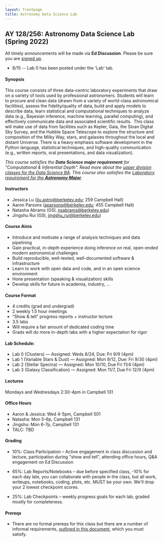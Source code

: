```yaml
---
layout: frontpage
title: Astronomy Data Science Lab
---
```


## AY 128/256: Astronomy Data Science Lab (Spring 2022)

<!--
<div class="alert alert-primary" role="alert">

Interested in taking this class? You should read the <a href="https://ucb-datalab.github.io/pages/prereq.html">Prereqs</a> page carefully to make sure you'll be a good fit.<br/>
</div>
-->

<div class="alert alert-info" role="alert">
 All timely announcements will be made via <b>Ed Discussion</b>. Please be sure you are <a href="https://edstem.org/us/join/EVU8jj" alt="Ed Discussion">signed up</a>.
</div>


<div class="alert alert-primary" role="alert">
<ul>
<li>8/15 -- Lab 0 has been posted under the 'Lab' tab.</li>
</ul>
</div>
<!--
</ul>
</div> -->

#### Synopsis

This course consists of three data-centric laboratory experiments that draw on a variety of tools used by professional astronomers. Students will learn to procure and clean data (drawn from a variety of world-class astronomical facilities), assess the fidelity/quality of data, build and apply models to describe data, learn statistical and computational techniques to analyze data (e.g., Bayesian inference, machine learning, parallel computing), and effectively communicate data and associated scientific results.  This class will make use of data from facilities such as Kepler, Gaia, the Sloan Digital Sky Survey, and the Hubble Space Telescope to explore the structure and composition of the Milky Way, stars, and galaxies throughout the local and distant Universe. There is a heavy emphasis software development in the Python language, statistical techniques, and high-quality communication (e.g., written reports, oral presentations, and data visualization). 


<i>This course satisfies the <b>Data Science major requirement</b> for "Computational & Inferential Depth". Read more about the <a href="https://data.berkeley.edu/degrees/data-science-ba/upper-division">upper division classes for the Data Science BA</a>. This course also satisfies the <a href="https://astro.berkeley.edu/programs/undergraduate-program/astrophysics-major">Laboratory requirement for the <b>Astronomy Major</b></a>.</i>

#### Instructors

* Jessica Lu (jlu.astro@berkeley.edu; 259 Campbell Hall)
* Aaron Parsons (aparsons@berkeley.edu; 455 Campbell Hall)
* Natasha Abrams (GSI, nsabrams@berkeley.edu)
* Jingshu Rui (GSI, jingshu_rui@berkeley.edu)




#### Course Aims

* Introduce and motivate a range of analysis techniques and data pipelining
* Gain practical, in-depth experience doing inference on real, open-ended modern astronomical challenges
* Build reproducible, well-tested, well-documented software & infrastructure
* Learn to work with open data and code, and in an open science environment
* Hone presentation (speaking & visualization) skills
* Develop skills for future in academia, industry, ...


#### Course Format

* 4 credits (grad and undergrad)
* 2 weekly 1.5 hour meetings
* “Show & tell” progress reports + instructor lecture
* 3.5 labs
* Will require a fair amount of dedicated coding time
* Grads will do more in-depth labs with a higher expectation for rigor

#### Lab Schedule:

 * Lab 0 (Clusters) — Assigned: Weds 8/24, Due: Fri 9/9 (4pm)
 * Lab 1 (Variable Stars & Dust) — Assigned: Mon 9/12, Due: Fri 9/30 (4pm)
 * Lab 2 (Stellar Spectra) — Assigned: Mon 10/10, Due Fri 11/4 (4pm)
 * Lab 3 (Galaxy Classification) — Assigned: Mon 11/7, Due Fri 12/9 (4pm)
 

#### Lectures

Mondays and Wednesdays 2:30-4pm in Campbell 131


#### Office Hours

* Aaron & Jessica: Wed 4-5pm, Campbell 501
* Natasha: Mon 5-6p, Campbell 131
* Jingshu: Mon 6-7p, Campbell 131
* TALC: TBD

#### Grading

 * 10%: Class Participation – Active engagement in class discussion and lecture, participation during "show and tell", attending office hours, Q&A engagement on Ed Discussion
 
 * 65%: Lab Reports/Notebooks – due before specified class, -10% for each day late, you can collaborate with people in the class, but all work, writeups, notebooks, coding, plots, etc. MUST be your own. We'll drop your 2 lowest checkpoint scores.

 * 25%: Lab Checkpoints – weekly progress goals for each lab; graded mostly for completeness.


#### Prereqs

* There are no formal prereqs for this class but there are a number of informal requirements, [outlined in this document](https://ucb-datalab.github.io/pages/prereq.html), which you must satisfy.

